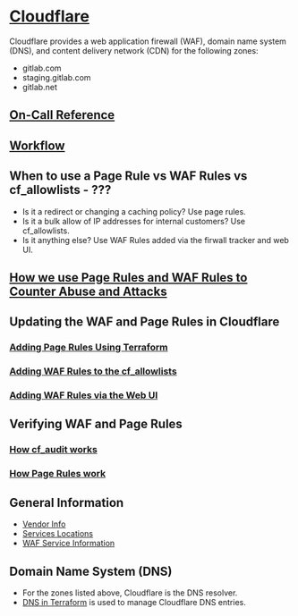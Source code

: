 # [Cloudflare](https://cloudflare.com)

Cloudflare provides a web application firewall (WAF), domain name system
(DNS), and content delivery network (CDN) for the following zones:

- gitlab.com
- staging.gitlab.com
- gitlab.net

## [On-Call Reference](https://gitlab.com/gitlab-com/gl-infra/infrastructure/-/issues/10986)

## [Workflow](https://gitlab.com/gitlab-com/gl-infra/infrastructure/-/issues/10993)

## When to use a Page Rule vs WAF Rules vs cf_allowlists - ???

* Is it a redirect or changing a caching policy? Use page rules.
* Is it a bulk allow of IP addresses for internal customers? Use cf_allowlists.
* Is it anything else? Use WAF Rules added via the firwall tracker and web UI.

## [How we use Page Rules and WAF Rules to Counter Abuse and Attacks](https://gitlab.com/gitlab-com/gl-infra/infrastructure/-/issues/10277)

## Updating the WAF and Page Rules in Cloudflare

### [Adding Page Rules Using Terraform](https://gitlab.com/gitlab-com/gl-infra/infrastructure/-/issues/10989)

### [Adding WAF Rules to the cf_allowlists](https://gitlab.com/gitlab-com/gl-infra/infrastructure/-/issues/10987)

### [Adding WAF Rules via the Web UI](https://gitlab.com/gitlab-com/gl-infra/infrastructure/-/issues/10988)

## Verifying WAF and Page Rules

### [How cf_audit works](https://gitlab.com/gitlab-com/gl-infra/infrastructure/-/issues/10993)

### [How Page Rules work](https://gitlab.com/gitlab-com/gl-infra/infrastructure/-/issues/10989)

## General Information
* [Vendor Info](./vendor.md)
* [Services Locations](./services-locations.md)
* [WAF Service Information](../waf/service-waf.md)

## Domain Name System (DNS)
* For the zones listed above, Cloudflare is the DNS resolver.
* [DNS in Terraform](https://ops.gitlab.net/gitlab-com/gitlab-com-infrastructure/-/tree/master/environments/dns) is used to manage Cloudflare DNS entries.
